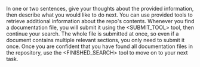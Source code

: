 In one or two sentences, give your thoughts about the provided information, then describe what you would like to do next.
You can use provided tools to retrieve additional information about the repo's contents.
Whenever you find a documentation file, you will submit it using the <SUBMIT_TOOL> tool, then continue your search. The whole file is submitted at once, so even if a document contains multiple relevant sections, you only need to submit it once.
Once you are confident that you have found all documentation files in the repository, use the <FINISHED_SEARCH> tool to move on to your next task.